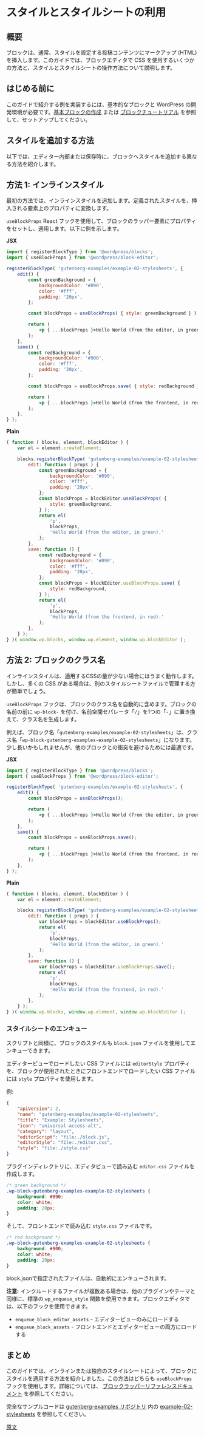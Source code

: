 <!--
# Applying Styles From a Stylesheet
 -->
<!--  
# スタイルシートによるスタイルの適用
 -->
<!--
In the [previous section](/docs/how-to-guides/block-tutorial/writing-your-first-block-type.md), the block had applied its own styles by an inline `style` attribute. While this might be adequate for very simple components, you will quickly find that it becomes easier to write your styles by extracting them to a separate stylesheet file.
 -->
<!-- 
[前のセクション](https://ja.wordpress.org/team/handbook/block-editor/how-to-guides/block-tutorial/writing-your-first-block-type/)でブロックはインラインの `style` 属性でスタイルを適用しました。シンプルなコンポーネントであればこの方法でも構いませんが、スタイルは別のスタイルシートファイルに書いたほうが便利です。
 -->
<!--
The editor will automatically generate a class name for each block type to simplify styling. It can be accessed from the object argument passed to the edit and save functions. In this section, we will create a stylesheet to use that class name.
 -->
<!-- 
各ブロックタイプで簡単にスタイルできるようエディターは自動的にクラス名を生成します。クラス名は edit 関数、save 関数に渡される object 引数でアクセスできます。このセクションではクラス名を使用するスタイルシートを作成します。
 -->
<!-- 
# Use styles and stylesheets
 -->
# スタイルとスタイルシートの利用

<!-- 
## Overview
 -->
## 概要

<!-- 
A block typically inserts markup (HTML) into post content that you want to style in someway. This guides walks through a few different ways you can use CSS with the block editor and how to work with styles and stylesheets.
 -->
ブロックは、通常、スタイルを設定する投稿コンテンツにマークアップ (HTML) を挿入します。このガイドでは、ブロックエディタで CSS を使用するいくつかの方法と、スタイルとスタイルシートの操作方法について説明します。

<!-- 
## Before you start
 -->
## はじめる前に

このガイドで紹介する例を実装するには、基本的なブロックと WordPress の開発環境が必要です。[基本ブロックの作成](https://ja.wordpress.org/team/handbook/block-editor/how-to-guides/block-tutorial/writing-your-first-block-type/) または [ブロックチュートリアル](https://ja.wordpress.org/team/handbook/block-editor/getting-started/create-block/) を参照して、セットアップしてください。

<!-- 
## Methods to add style
 -->
## スタイルを追加する方法

<!-- 
The following are different methods you can use to add style to your block, either in the editor or when saved.
 -->
以下では、エディター内部または保存時に、ブロックへスタイルを追加する異なる方法を紹介します。

<!-- 
## Method 1: Inline style
 -->
## 方法 1: インラインスタイル

<!-- 
The first method shows adding the style inline. This transforms the defined style into a property on the element inserted.
 -->
最初の方法では、インラインスタイルを追加します。定義されたスタイルを、挿入される要素上のプロパティに変換します。

<!-- 
The `useBlockProps` React hook is used to set and apply properties on the block's wrapper element. The following example shows how:
 -->
`useBlockProps` React フックを使用して、ブロックのラッパー要素にプロパティをセットし、適用します。以下に例を示します。

**JSX**
<!-- 
{% codetabs %}
{% JSX %}
 -->
```jsx
import { registerBlockType } from '@wordpress/blocks';
import { useBlockProps } from '@wordpress/block-editor';

registerBlockType( 'gutenberg-examples/example-02-stylesheets', {
	edit() {
		const greenBackground = {
			backgroundColor: '#090',
			color: '#fff',
			padding: '20px',
		};

		const blockProps = useBlockProps( { style: greenBackground } );

		return (
			<p { ...blockProps }>Hello World (from the editor, in green).</p>
		);
	},
	save() {
		const redBackground = {
			backgroundColor: '#900',
			color: '#fff',
			padding: '20px',
		};

		const blockProps = useBlockProps.save( { style: redBackground } );

		return (
			<p { ...blockProps }>Hello World (from the frontend, in red).</p>
		);
	},
} );
```
**Plain**
<!-- 
{% Plain %}
 -->
```js
( function ( blocks, element, blockEditor ) {
	var el = element.createElement;

	blocks.registerBlockType( 'gutenberg-examples/example-02-stylesheets', {
		edit: function ( props ) {
			const greenBackground = {
				backgroundColor: '#090',
				color: '#fff',
				padding: '20px',
			};
			const blockProps = blockEditor.useBlockProps( {
				style: greenBackground,
			} );
			return el(
				'p',
				blockProps,
				'Hello World (from the editor, in green).'
			);
		},
		save: function () {
			const redBackground = {
				backgroundColor: '#090',
				color: '#fff',
				padding: '20px',
			};
			const blockProps = blockEditor.useBlockProps.save( {
				style: redBackground,
			} );
			return el(
				'p',
				blockProps,
				'Hello World (from the frontend, in red).'
			);
		},
	} );
} )( window.wp.blocks, window.wp.element, window.wp.blockEditor );
```
<!-- 
{% end %}
 -->
<!-- 
## Method 2: Block classname
 -->
## 方法 2: ブロックのクラス名

<!-- 
The inline style works well for a small amount of CSS to apply. If you have much more than the above you will likely find that it is easier to manage with them in a separate stylesheet file.
 -->
インラインスタイルは、適用するCSSの量が少ない場合にはうまく動作します。しかし、多くの CSS がある場合は、別のスタイルシートファイルで管理する方が簡単でしょう。

<!-- 
The `useBlockProps` hooks includes the classname for the block automatically, it generates a name for each block using the block's name prefixed with `wp-block-`, replacing the `/` namespace separator with a single `-`.
 -->
`useBlockProps` フックは、ブロックのクラス名を自動的に含めます。ブロックの名前の前に `wp-block-` を付け、名前空間セパレータ「`/`」を1つの「`-`」に置き換えて、クラス名を生成します。

<!-- 
For example the block name: `gutenberg-examples/example-02-stylesheets` would get the classname: `wp-block-gutenberg-examples-example-02-stylesheets`. It might be a bit long but best to avoid conflicts with other blocks.
 -->
例えば、ブロック名「`gutenberg-examples/example-02-stylesheets`」は、クラス名「`wp-block-gutenberg-examples-example-02-stylesheets`」になります。少し長いかもしれませんが、他のブロックとの衝突を避けるためには最適です。

**JSX**
<!-- 
{% codetabs %}
{% JSX %}
 -->
```jsx
import { registerBlockType } from '@wordpress/blocks';
import { useBlockProps } from '@wordpress/block-editor';

registerBlockType( 'gutenberg-examples/example-02-stylesheets', {
	edit() {
		const blockProps = useBlockProps();

		return (
			<p { ...blockProps }>Hello World (from the editor, in green).</p>
		);
	},
	save() {
		const blockProps = useBlockProps.save();

		return (
			<p { ...blockProps }>Hello World (from the frontend, in red).</p>
		);
	},
} );
```

**Plain**
<!-- 
{% Plain %}
 -->
```js
( function ( blocks, element, blockEditor ) {
	var el = element.createElement;

	blocks.registerBlockType( 'gutenberg-examples/example-02-stylesheets', {
		edit: function ( props ) {
			var blockProps = blockEditor.useBlockProps();
			return el(
				'p',
				blockProps,
				'Hello World (from the editor, in green).'
			);
		},
		save: function () {
			var blockProps = blockEditor.useBlockProps.save();
			return el(
				'p',
				blockProps,
				'Hello World (from the frontend, in red).'
			);
		},
	} );
} )( window.wp.blocks, window.wp.element, window.wp.blockEditor );
```
<!-- 
{% end %}
 -->
<!--
The class name is generated using the block's name prefixed with `wp-block-`, replacing the `/` namespace separator with a single `-`.
 -->
<!--  
クラス名はブロック名の前に `wp-block-` を付け、名前空間セパレーター `/` を `-` で置換して生成されます。
 -->
<!--
## Enqueueing Editor and Front end Assets
-->

<!-- 
### Enqueue stylesheets
 -->
### スタイルシートのエンキュー

<!-- 
Like scripts, you can enqueue your block's styles using the `block.json` file.
 -->
スクリプトと同様に、ブロックのスタイルも `block.json` ファイルを使用してエンキューできます。

<!-- 
Use the `editorStyle` property to a CSS file you want to load in the editor view, and use the `style` property for a CSS file you want to load on the frontend when the block is used.
 -->
エディタービューでロードしたい CSS ファイルには `editorStyle` プロパティを、ブロックが使用されたときにフロントエンドでロードしたい CSS ファイルには `style` プロパティを使用します。

<!-- 
For example:
 -->
例:

<!--
Let's move on into code. Create a file called `editor.css`:
 -->
<!-- 
## エディターアセットとフロントエンドアセットのエンキュー

スクリプト同様、ブロックのスタイルもエンキューする必要があります。以前のセクションで説明したように、スタイルの `editor_style` ハンドルはエディター画面への適用に対してのみ使用し、エディターとサイトのフロントエンドの両方に適用される共通スタイルには `style` ハンドルを使用します。

`style` でエンキューされるスタイルシートは基本のスタイルで最初にロードされ、`editor_style` スタイルシートは後でロードされます。

コードで見ていきます。ファイル `editor.css` を作成してください。
 -->
```json
{
	"apiVersion": 2,
	"name": "gutenberg-examples/example-02-stylesheets",
	"title": "Example: Stylesheets",
	"icon": "universal-access-alt",
	"category": "layout",
	"editorScript": "file:./block.js",
	"editorStyle": "file:./editor.css",
	"style": "file:./style.css"
}
```
<!-- 
So in your plugin directory, create an `editor.css` file to load in editor view:
 -->
プラグインディレクトリに、エディタビューで読み込む `editor.css` ファイルを作成します。

```css
/* green background */
.wp-block-gutenberg-examples-example-02-stylesheets {
	background: #090;
	color: white;
	padding: 20px;
}
```
<!--
And a new `style.css` file containing:
 -->
<!--  
新しい `style.css` ファイルは以下を含みます。
 -->

<!--  
And a `style.css` file to load on the frontend:
 --> 
そして、フロントエンドで読み込む `style.css` ファイルです。

```css
/* red background */
.wp-block-gutenberg-examples-example-02-stylesheets {
	background: #900;
	color: white;
	padding: 20px;
}
```
<!--
Configure your plugin to use these new styles:
 -->
<!--  
新しいスタイルを使用するようにプラグインを構成します。
 -->
<!--  
```php
<?php
/**
 * Plugin Name: Gutenberg Examples Stylesheets
 */

function gutenberg_examples_02_register_block() {
	wp_register_script(
		'gutenberg-examples-02',
		plugins_url( 'block.js', __FILE__ ),
		array( 'wp-blocks', 'wp-element' ),
		filemtime( plugin_dir_path( __FILE__ ) . 'block.js' )
	);

	wp_register_style(
		'gutenberg-examples-02-editor',
		plugins_url( 'editor.css', __FILE__ ),
		array( 'wp-edit-blocks' ),
		filemtime( plugin_dir_path( __FILE__ ) . 'editor.css' )
	);

	wp_register_style(
		'gutenberg-examples-02',
		plugins_url( 'style.css', __FILE__ ),
		array( ),
		filemtime( plugin_dir_path( __FILE__ ) . 'style.css' )
	);

	// Allow inlining small stylesheets on the frontend if possible.
	wp_style_add_data( 'gutenberg-examples-02', 'path', dirname( __FILE__ ) . '/style.css' );

	register_block_type( 'gutenberg-examples/example-02-stylesheets', array(
		'api_version' => 2,
		'style' => 'gutenberg-examples-02',
		'editor_style' => 'gutenberg-examples-02-editor',
		'editor_script' => 'gutenberg-examples-02',
	) );
}
add_action( 'init', 'gutenberg_examples_02_register_block' );
```
 -->
<!-- 
The files will automatically be enqueued when specified in the block.json.
 -->
block.jsonで指定されたファイルは、自動的にエンキューされます。

<!-- 
**Note:** If you have multiple files to include, you can use standard `wp_enqueue_style` functions like any other plugin or theme. You will want to use the following hooks for the block editor:
 -->
**注意:** インクルードするファイルが複数ある場合は、他のプラグインやテーマと同様に、標準の `wp_enqueue_style` 関数を使用できます。ブロックエディタでは、以下のフックを使用できます。

<!-- 
-   `enqueue_block_editor_assets` - to load only in editor view
-   `enqueue_block_assets` - loads both on frontend and editor view
 -->
-   `enqueue_block_editor_assets` - エディタービューのみにロードする
-   `enqueue_block_assets` - フロントエンドとエディタービューの両方にロードする

<!-- 
## Conclusion
 -->
## まとめ

<!-- 
This guide showed a couple of different ways to apply styles to your block, by either inline or in its own style sheet. Both of these methods use the `useBlockProps` hook, see the [block wrapper reference documentation](/docs/reference-guides/block-api/block-edit-save.md#block-wrapper-props) for additional details.
 -->
このガイドでは、インラインまたは独自のスタイルシートによって、ブロックにスタイルを適用する方法を紹介しました。この方法はどちらも `useBlockProps` フックを使用します。詳細については、 [ブロックラッパーリファレンスドキュメント](https://ja.wordpress.org/team/handbook/block-editor/reference-guides/block-api/block-edit-save/#block-wrapper-props) を参照してください。

<!-- 
See the complete [example-02-stylesheets](https://github.com/WordPress/gutenberg-examples/tree/trunk/blocks-non-jsx/02-stylesheets) code in the [gutenberg-examples repository](https://github.com/WordPress/gutenberg-examples).
 -->
完全なサンプルコードは [gutenberg-examples リポジトリ](https://github.com/WordPress/gutenberg-examples) 内の [example-02-stylesheets](https://github.com/WordPress/gutenberg-examples/tree/trunk/blocks-non-jsx/02-stylesheets) を参照してください。

[原文](https://github.com/WordPress/gutenberg/blob/trunk/docs/how-to-guides/block-tutorial/applying-styles-with-stylesheets.md)
